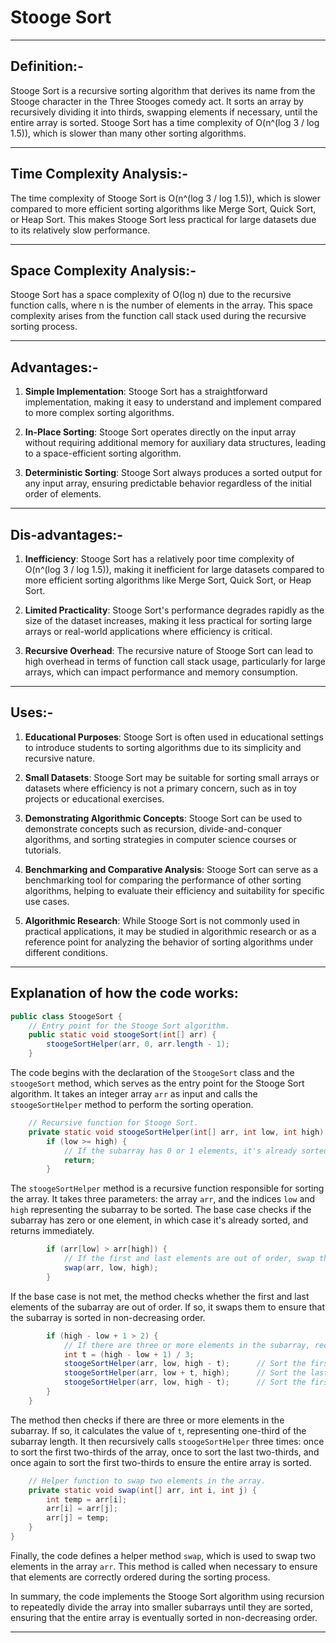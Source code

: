 #  Stooge Sort
-----

## Definition:-

Stooge Sort is a recursive sorting algorithm that derives its name from the Stooge character in the Three Stooges comedy act. It sorts an array by recursively dividing it into thirds, swapping elements if necessary, until the entire array is sorted. Stooge Sort has a time complexity of O(n^(log 3 / log 1.5)), which is slower than many other sorting algorithms.

-----

## Time Complexity Analysis:-

The time complexity of Stooge Sort is O(n^(log 3 / log 1.5)), which is slower compared to more efficient sorting algorithms like Merge Sort, Quick Sort, or Heap Sort. This makes Stooge Sort less practical for large datasets due to its relatively slow performance.

-----

## Space Complexity Analysis:-

Stooge Sort has a space complexity of O(log n) due to the recursive function calls, where n is the number of elements in the array. This space complexity arises from the function call stack used during the recursive sorting process.

-----

## Advantages:-

1. **Simple Implementation**: Stooge Sort has a straightforward implementation, making it easy to understand and implement compared to more complex sorting algorithms.

2. **In-Place Sorting**: Stooge Sort operates directly on the input array without requiring additional memory for auxiliary data structures, leading to a space-efficient sorting algorithm.

3. **Deterministic Sorting**: Stooge Sort always produces a sorted output for any input array, ensuring predictable behavior regardless of the initial order of elements.

----

## Dis-advantages:-

1. **Inefficiency**: Stooge Sort has a relatively poor time complexity of O(n^(log 3 / log 1.5)), making it inefficient for large datasets compared to more efficient sorting algorithms like Merge Sort, Quick Sort, or Heap Sort.

2. **Limited Practicality**: Stooge Sort's performance degrades rapidly as the size of the dataset increases, making it less practical for sorting large arrays or real-world applications where efficiency is critical.

3. **Recursive Overhead**: The recursive nature of Stooge Sort can lead to high overhead in terms of function call stack usage, particularly for large arrays, which can impact performance and memory consumption.

-----

## Uses:-

1. **Educational Purposes**: Stooge Sort is often used in educational settings to introduce students to sorting algorithms due to its simplicity and recursive nature.

2. **Small Datasets**: Stooge Sort may be suitable for sorting small arrays or datasets where efficiency is not a primary concern, such as in toy projects or educational exercises.

3. **Demonstrating Algorithmic Concepts**: Stooge Sort can be used to demonstrate concepts such as recursion, divide-and-conquer algorithms, and sorting strategies in computer science courses or tutorials.

4. **Benchmarking and Comparative Analysis**: Stooge Sort can serve as a benchmarking tool for comparing the performance of other sorting algorithms, helping to evaluate their efficiency and suitability for specific use cases.

5. **Algorithmic Research**: While Stooge Sort is not commonly used in practical applications, it may be studied in algorithmic research or as a reference point for analyzing the behavior of sorting algorithms under different conditions.

-----

## Explanation of how the code works:

```java
public class StoogeSort {
    // Entry point for the Stooge Sort algorithm.
    public static void stoogeSort(int[] arr) {
        stoogeSortHelper(arr, 0, arr.length - 1);
    }
```

The code begins with the declaration of the `StoogeSort` class and the `stoogeSort` method, which serves as the entry point for the Stooge Sort algorithm. It takes an integer array `arr` as input and calls the `stoogeSortHelper` method to perform the sorting operation.

```java
    // Recursive function for Stooge Sort.
    private static void stoogeSortHelper(int[] arr, int low, int high) {
        if (low >= high) {
            // If the subarray has 0 or 1 elements, it's already sorted.
            return;
        }
```

The `stoogeSortHelper` method is a recursive function responsible for sorting the array. It takes three parameters: the array `arr`, and the indices `low` and `high` representing the subarray to be sorted. The base case checks if the subarray has zero or one element, in which case it's already sorted, and returns immediately.

```java
        if (arr[low] > arr[high]) {
            // If the first and last elements are out of order, swap them.
            swap(arr, low, high);
        }
```

If the base case is not met, the method checks whether the first and last elements of the subarray are out of order. If so, it swaps them to ensure that the subarray is sorted in non-decreasing order.

```java
        if (high - low + 1 > 2) {
            // If there are three or more elements in the subarray, recursively sort.
            int t = (high - low + 1) / 3;
            stoogeSortHelper(arr, low, high - t);      // Sort the first 2/3 of the array.
            stoogeSortHelper(arr, low + t, high);      // Sort the last 2/3 of the array.
            stoogeSortHelper(arr, low, high - t);      // Sort the first 2/3 of the array again.
        }
    }
```

The method then checks if there are three or more elements in the subarray. If so, it calculates the value of `t`, representing one-third of the subarray length. It then recursively calls `stoogeSortHelper` three times: once to sort the first two-thirds of the array, once to sort the last two-thirds, and once again to sort the first two-thirds to ensure the entire array is sorted.

```java
    // Helper function to swap two elements in the array.
    private static void swap(int[] arr, int i, int j) {
        int temp = arr[i];
        arr[i] = arr[j];
        arr[j] = temp;
    }
}
```

Finally, the code defines a helper method `swap`, which is used to swap two elements in the array `arr`. This method is called when necessary to ensure that elements are correctly ordered during the sorting process.

In summary, the code implements the Stooge Sort algorithm using recursion to repeatedly divide the array into smaller subarrays until they are sorted, ensuring that the entire array is eventually sorted in non-decreasing order.

-----